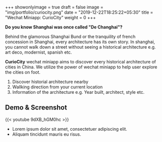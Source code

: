 +++
showonlyimage = true
draft = false
image = "img/portfolio/curiocity.png"
date = "2019-12-22T18:25:22+05:30"
title = "Wechat Miniapp: CurioCity"
weight = 0
+++

**Do you know Shanghai was once called "De Changhai"?**

Behind the glamorous Shanghai Bund or the tranquility of french concession in Shanghai, every architecture has its own story. In shanghai, you cannot walk down a street without seeing a historical architecture e.g. art deco, modernist, spanish etc.

**CurioCity** wechat miniapp aims to discover every historical architecture of cities in China. We utilize the power of wechat miniapp to help user explore the cities on foot.


1. Discover historial architecture nearby
2. Wallking direction from your current location
3. Information of the architecture e.g. Year built, architect, style etc.

## Demo & Screenshot

{{< youtube 9dXB_hGM0hc >}}

* Lorem ipsum dolor sit amet, consectetuer adipiscing elit.
* Aliquam tincidunt mauris eu risus.


